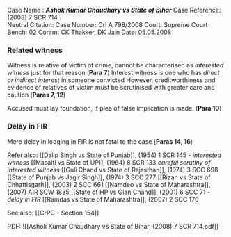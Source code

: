 Case Name : ***Ashok Kumar Chaudhary vs State of Bihar***
Case Reference: (2008) 7 SCR 714 :  
Neutral Citation:
Case Number: Crl A 798/2008
Court: Supreme Court
Bench: 02
Coram: CK Thakker, DK Jain
Date: 05.05.2008

### Related witness
Witness is relative of victim of crime, cannot be characterised as *interested witness* just for that reason (**Para 7**)
	Interest witness is one who has *direct or indirect interest* in someone convicted
	However, creditworthiness and evidence of relatives of victim must be scrutinised with greater care and caution (**Paras 7, 12**)

Accused must lay foundation, if plea of false implication is made. (**Para 10**)

### Delay in FIR
Mere delay in lodging in FIR is not fatal to the case (**Paras 14, 16**)

Refer also:
[[Dalip Singh vs State of Punjab]], (1954) 1 SCR 145 - *interested witness*
[[Masalti vs State of UP]], (1964) 8 SCR 133 *careful scrutiny of interested witness*
	[[Guli Chand vs State of Rajasthan]], (1974) 3 SCC 698
	[[State of Punjab vs Jagir Singh]], (1974) 3 SCC 277
	[[Rizan vs State of Chhattisgarh]], (2003) 2 SCC 661
	[[Namdeo vs State of Maharashtra]], (2007) AIR SCW 1835
[[State of HP vs Gian Chand]], (2001) 6 SCC 71 - *delay in FIR*
	[[Ramdas vs State of Maharashtra]], (2007) 2 SCC 170

See also:
[[CrPC - Section 154]]

PDF:
![[Ashok Kumar Chaudhary vs State of Bihar, (2008) 7 SCR 714.pdf]]